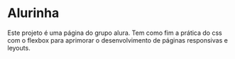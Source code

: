# Alurinha

 Este projeto é uma página do grupo alura.
 Tem como fim a prática do css com o flexbox para aprimorar o desenvolvimento de páginas responsivas e leyouts.
